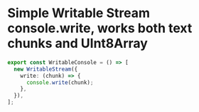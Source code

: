 # Simple Writable Stream console.write, works both text chunks and UInt8Array

```ts
export const WritableConsole = () => [
  new WritableStream({
    write: (chunk) => {
      console.write(chunk);
    },
  }),
];

```